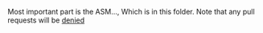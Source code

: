 Most important part is the ASM..., Which is in this folder. Note that any pull requests will be <ins>denied</ins>
